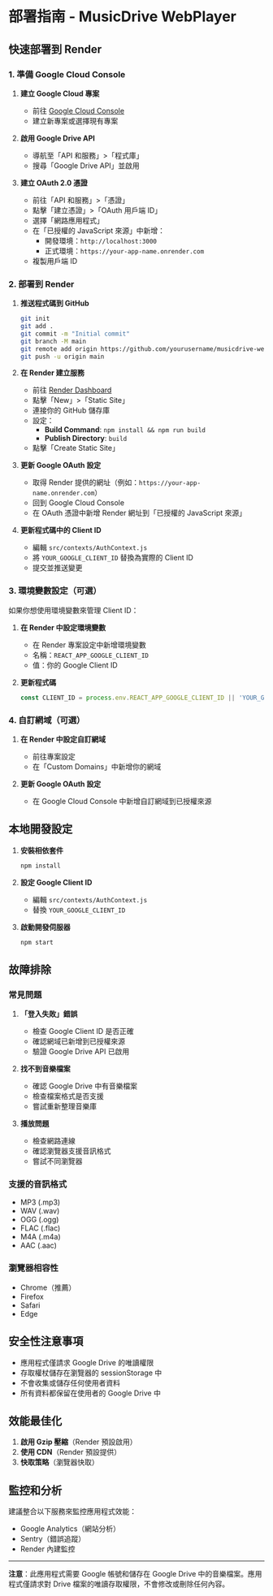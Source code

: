 # 部署指南 - MusicDrive WebPlayer

## 快速部署到 Render

### 1. 準備 Google Cloud Console

1. **建立 Google Cloud 專案**
   - 前往 [Google Cloud Console](https://console.cloud.google.com/)
   - 建立新專案或選擇現有專案

2. **啟用 Google Drive API**
   - 導航至「API 和服務」>「程式庫」
   - 搜尋「Google Drive API」並啟用

3. **建立 OAuth 2.0 憑證**
   - 前往「API 和服務」>「憑證」
   - 點擊「建立憑證」>「OAuth 用戶端 ID」
   - 選擇「網路應用程式」
   - 在「已授權的 JavaScript 來源」中新增：
     - 開發環境：`http://localhost:3000`
     - 正式環境：`https://your-app-name.onrender.com`
   - 複製用戶端 ID

### 2. 部署到 Render

1. **推送程式碼到 GitHub**
   ```bash
   git init
   git add .
   git commit -m "Initial commit"
   git branch -M main
   git remote add origin https://github.com/yourusername/musicdrive-webplayer.git
   git push -u origin main
   ```

2. **在 Render 建立服務**
   - 前往 [Render Dashboard](https://dashboard.render.com/)
   - 點擊「New」>「Static Site」
   - 連接你的 GitHub 儲存庫
   - 設定：
     - **Build Command**: `npm install && npm run build`
     - **Publish Directory**: `build`
   - 點擊「Create Static Site」

3. **更新 Google OAuth 設定**
   - 取得 Render 提供的網址（例如：`https://your-app-name.onrender.com`）
   - 回到 Google Cloud Console
   - 在 OAuth 憑證中新增 Render 網址到「已授權的 JavaScript 來源」

4. **更新程式碼中的 Client ID**
   - 編輯 `src/contexts/AuthContext.js`
   - 將 `YOUR_GOOGLE_CLIENT_ID` 替換為實際的 Client ID
   - 提交並推送變更

### 3. 環境變數設定（可選）

如果你想使用環境變數來管理 Client ID：

1. **在 Render 中設定環境變數**
   - 在 Render 專案設定中新增環境變數
   - 名稱：`REACT_APP_GOOGLE_CLIENT_ID`
   - 值：你的 Google Client ID

2. **更新程式碼**
   ```javascript
   const CLIENT_ID = process.env.REACT_APP_GOOGLE_CLIENT_ID || 'YOUR_GOOGLE_CLIENT_ID';
   ```

### 4. 自訂網域（可選）

1. **在 Render 中設定自訂網域**
   - 前往專案設定
   - 在「Custom Domains」中新增你的網域

2. **更新 Google OAuth 設定**
   - 在 Google Cloud Console 中新增自訂網域到已授權來源

## 本地開發設定

1. **安裝相依套件**
   ```bash
   npm install
   ```

2. **設定 Google Client ID**
   - 編輯 `src/contexts/AuthContext.js`
   - 替換 `YOUR_GOOGLE_CLIENT_ID`

3. **啟動開發伺服器**
   ```bash
   npm start
   ```

## 故障排除

### 常見問題

1. **「登入失敗」錯誤**
   - 檢查 Google Client ID 是否正確
   - 確認網域已新增到已授權來源
   - 驗證 Google Drive API 已啟用

2. **找不到音樂檔案**
   - 確認 Google Drive 中有音樂檔案
   - 檢查檔案格式是否支援
   - 嘗試重新整理音樂庫

3. **播放問題**
   - 檢查網路連線
   - 確認瀏覽器支援音訊格式
   - 嘗試不同瀏覽器

### 支援的音訊格式

- MP3 (.mp3)
- WAV (.wav)
- OGG (.ogg)
- FLAC (.flac)
- M4A (.m4a)
- AAC (.aac)

### 瀏覽器相容性

- Chrome（推薦）
- Firefox
- Safari
- Edge

## 安全性注意事項

- 應用程式僅請求 Google Drive 的唯讀權限
- 存取權杖儲存在瀏覽器的 sessionStorage 中
- 不會收集或儲存任何使用者資料
- 所有資料都保留在使用者的 Google Drive 中

## 效能最佳化

1. **啟用 Gzip 壓縮**（Render 預設啟用）
2. **使用 CDN**（Render 預設提供）
3. **快取策略**（瀏覽器快取）

## 監控和分析

建議整合以下服務來監控應用程式效能：

- Google Analytics（網站分析）
- Sentry（錯誤追蹤）
- Render 內建監控

---

**注意**：此應用程式需要 Google 帳號和儲存在 Google Drive 中的音樂檔案。應用程式僅請求對 Drive 檔案的唯讀存取權限，不會修改或刪除任何內容。